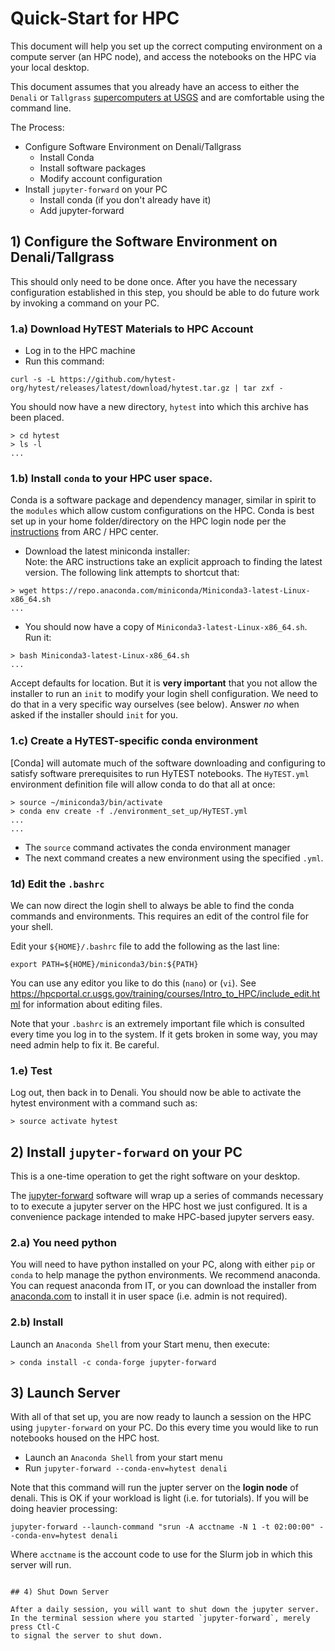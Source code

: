 # Quick-Start for HPC

This document will help you set up the correct computing environment on a compute
server (an HPC node), and access the notebooks on the HPC via your local desktop.

This document assumes that you already have an access to either the `Denali` or `Tallgrass` [supercomputers at USGS](https://hpcportal.cr.usgs.gov/hpc-user-docs/index.html) and are comfortable using the command line.

The Process:

* Configure Software Environment on Denali/Tallgrass
    * Install Conda
    * Install software packages
    * Modify account configuration
* Install `jupyter-forward` on your PC
    * Install conda (if you don't already have it)
    * Add jupyter-forward


## 1) Configure the Software Environment on Denali/Tallgrass

This should only need to be done once. After you have the necessary
configuration established in this step, you should be able to do
future work by invoking a command on your PC.

### 1.a) Download HyTEST Materials to HPC Account

* Log in to the HPC machine
* Run this command:

```text
curl -s -L https://github.com/hytest-org/hytest/releases/latest/download/hytest.tar.gz | tar zxf -
```

You should now have a new directory, `hytest` into which this archive has
been placed.

```text
> cd hytest
> ls -l
...
```

### 1.b) Install `conda` to your HPC user space.

Conda is a software package and dependency manager, similar in spirit to the `modules`
which allow custom configurations on the HPC.  Conda is best set up in your home
folder/directory on the HPC login node per the
[instructions](https://hpcportal.cr.usgs.gov/training/courses/Parallel_Python/Installing_parallel_packages.html#miniconda)
from ARC / HPC center.

* Download the latest miniconda installer:<br>
  Note: the ARC instructions take an explicit approach to finding the latest
    version.  The following link attempts to shortcut that:

```text
> wget https://repo.anaconda.com/miniconda/Miniconda3-latest-Linux-x86_64.sh
...
```

* You should now have a copy of `Miniconda3-latest-Linux-x86_64.sh`.  Run it:

```text
> bash Miniconda3-latest-Linux-x86_64.sh
...
```

Accept defaults for location.  But it is **very important** that you not allow
the installer to run an `init` to modify  your  login shell configuration. We
need to do that in a very specific way ourselves (see below). Answer _no_ when asked
if the installer should `init` for you.

### 1.c) Create a HyTEST-specific conda environment

[Conda] will automate much of the software downloading
and configuring to satisfy software prerequisites to run HyTEST notebooks.
The `HyTEST.yml` environment definition file will allow conda to do that all
at once:

```text
> source ~/miniconda3/bin/activate
> conda env create -f ./environment_set_up/HyTEST.yml
...
...
```

* The `source` command activates the conda environment manager
* The next command creates a new environment using the specified `.yml`.

### 1d) Edit the `.bashrc`

We can now direct the login shell to always be able to find the conda
commands and environments. This requires an edit of the control file for
your shell.

Edit your `${HOME}/.bashrc` file to add the following as the last line:

```text
export PATH=${HOME}/miniconda3/bin:${PATH}
```

You can use any editor you like to do this (`nano`) or (`vi`). See
<https://hpcportal.cr.usgs.gov/training/courses/Intro_to_HPC/include_edit.html>
for information about editing files.

Note that your `.bashrc` is an extremely important file which is consulted
every time you log in to the system.  If it gets broken in some way, you may need
admin help to fix it.  Be careful.

### 1.e) Test

Log out, then back in to Denali.  You should now be able to activate the
hytest environment with a command such as:

```text
> source activate hytest
```

## 2) Install `jupyter-forward` on your PC

This is a one-time operation to get the right software on your desktop.

The [jupyter-forward](https://pypi.org/project/jupyter-forward/) software will
wrap up a series of commands
necessary to to execute a jupyter server on the HPC host we just configured. It
is a convenience package intended to make HPC-based jupyter servers easy.

### 2.a) You need python

You will need to have python installed on your PC, along with either `pip` or
`conda` to help manage the python environments. We recommend anaconda.
You can request anaconda from IT,
or you can download the installer from [anaconda.com](https://www.anaconda.com/)
to install it in user space (i.e. admin is not required).

### 2.b) Install

Launch an `Anaconda Shell` from your Start menu, then execute:

```text
> conda install -c conda-forge jupyter-forward
```

## 3) Launch Server

With all of that set up, you are now ready to launch a session on the HPC using
`jupyter-forward` on your PC. Do this every time you would like to run notebooks
housed on the HPC host.

* Launch an `Anaconda Shell` from your start menu
* Run `jupyter-forward --conda-env=hytest denali`

Note that this command will run the jupter server on the **login node** of denali.  This is OK if your workload is light (i.e. for tutorials).  If you will be doing heavier processing:

```text
jupyter-forward --launch-command "srun -A acctname -N 1 -t 02:00:00" --conda-env=hytest denali

```
Where `acctname` is the account code to use for the Slurm
job in which this server will run.
```

## 4) Shut Down Server

After a daily session, you will want to shut down the jupyter server.
In the terminal session where you started `jupyter-forward`, merely press Ctl-C
to signal the server to shut down.
